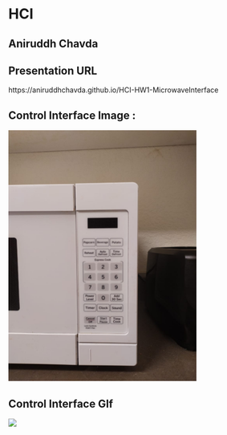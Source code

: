 <h1>HCI</h1>

<h2>Aniruddh Chavda</h2>

<h2>Presentation URL</h2>
https://aniruddhchavda.github.io/HCI-HW1-MicrowaveInterface

<h2>Control Interface Image :</h2>
<img src="Images/Control Interface.jpeg" widfth=250 height=500>

<h2>Control Interface GIf</h2>
<img src="Images/Control Interface.gif" widfth=250 height=500>

